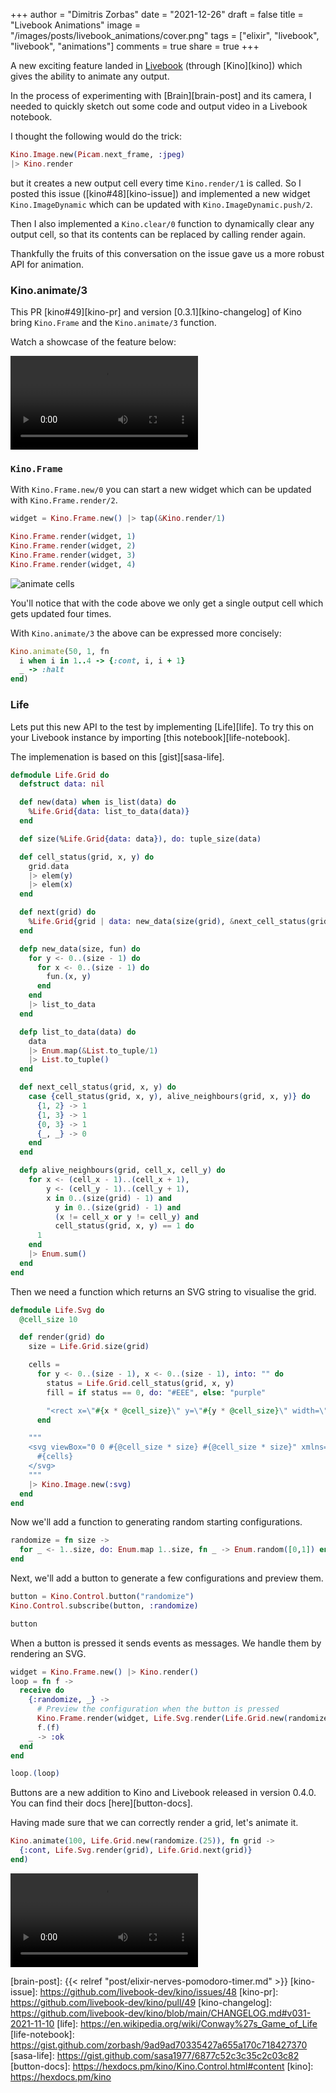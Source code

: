 +++
author = "Dimitris Zorbas"
date = "2021-12-26"
draft = false
title = "Livebook Animations"
image = "/images/posts/livebook_animations/cover.png"
tags = ["elixir", "livebook", "livebook", "animations"]
comments = true
share = true
+++


A new exciting feature landed in [Livebook][livebook-repo] (through [Kino][kino]) which gives
the ability to animate any output.

<!--more-->


In the process of experimenting with [Brain][brain-post] and its camera, I needed to
quickly sketch out some code and output video in a Livebook notebook.

I thought the following would do the trick:

```elixir
Kino.Image.new(Picam.next_frame, :jpeg)
|> Kino.render
```

but it creates a new output cell every time `Kino.render/1` is called.
So I posted this issue ([kino#48][kino-issue]) and implemented a new
widget `Kino.ImageDynamic` which can be updated with
`Kino.ImageDynamic.push/2`.

Then I also implemented a `Kino.clear/0`
function to dynamically clear any output cell, so that its contents can
be replaced by calling render again.

Thankfully the fruits of this conversation on the issue gave us a more
robust API for animation.

### Kino.animate/3

This PR [kino#49][kino-pr] and version [0.3.1][kino-changelog] of Kino
bring `Kino.Frame` and the `Kino.animate/3` function.

Watch a showcase of the feature below:

<video controls>
  <source src="/images/posts/livebook_animations/pr_demo.mp4"
          type="video/mp4">
</video>

### `Kino.Frame`

With `Kino.Frame.new/0` you can start a new
widget which can be updated with `Kino.Frame.render/2`.

```elixir
widget = Kino.Frame.new() |> tap(&Kino.render/1)

Kino.Frame.render(widget, 1)
Kino.Frame.render(widget, 2)
Kino.Frame.render(widget, 3)
Kino.Frame.render(widget, 4)
```

<img src="/images/posts/livebook_animations/animate_cells.png" class="img-medium brain-poster" alt="animate cells" />

You'll notice that with the code above we only get a single output
cell which gets updated four times.

With `Kino.animate/3` the above can be expressed more concisely:

```ruby
Kino.animate(50, 1, fn
  i when i in 1..4 -> {:cont, i, i + 1}
  _ -> :halt
end)
```

### Life

Lets put this new API to the test by implementing [Life][life].
To try this on your Livebook instance by importing [this notebook][life-notebook].

The implemenation is based on this [gist][sasa-life].

```elixir
defmodule Life.Grid do
  defstruct data: nil

  def new(data) when is_list(data) do
    %Life.Grid{data: list_to_data(data)}
  end

  def size(%Life.Grid{data: data}), do: tuple_size(data)

  def cell_status(grid, x, y) do
    grid.data
    |> elem(y)
    |> elem(x)
  end

  def next(grid) do
    %Life.Grid{grid | data: new_data(size(grid), &next_cell_status(grid, &1, &2))}
  end

  defp new_data(size, fun) do
    for y <- 0..(size - 1) do
      for x <- 0..(size - 1) do
        fun.(x, y)
      end
    end
    |> list_to_data
  end

  defp list_to_data(data) do
    data
    |> Enum.map(&List.to_tuple/1)
    |> List.to_tuple()
  end

  def next_cell_status(grid, x, y) do
    case {cell_status(grid, x, y), alive_neighbours(grid, x, y)} do
      {1, 2} -> 1
      {1, 3} -> 1
      {0, 3} -> 1
      {_, _} -> 0
    end
  end

  defp alive_neighbours(grid, cell_x, cell_y) do
    for x <- (cell_x - 1)..(cell_x + 1),
        y <- (cell_y - 1)..(cell_y + 1),
        x in 0..(size(grid) - 1) and
          y in 0..(size(grid) - 1) and
          (x != cell_x or y != cell_y) and
          cell_status(grid, x, y) == 1 do
      1
    end
    |> Enum.sum()
  end
end
```

Then we need a function which returns an SVG string to visualise the
grid.

```elixir
defmodule Life.Svg do
  @cell_size 10

  def render(grid) do
    size = Life.Grid.size(grid)

    cells =
      for y <- 0..(size - 1), x <- 0..(size - 1), into: "" do
        status = Life.Grid.cell_status(grid, x, y)
        fill = if status == 0, do: "#EEE", else: "purple"

        "<rect x=\"#{x * @cell_size}\" y=\"#{y * @cell_size}\" width=\"10\" height=\"10\" fill=\"#{fill}\" />\n"
      end

    """
    <svg viewBox="0 0 #{@cell_size * size} #{@cell_size * size}" xmlns="http://www.w3.org/2000/svg">
      #{cells}
    </svg>
    """
    |> Kino.Image.new(:svg)
  end
end
```

Now we'll add a function to generating random starting configurations.


```elixir
randomize = fn size ->
  for _ <- 1..size, do: Enum.map 1..size, fn _ -> Enum.random([0,1]) end
end
```

Next, we'll add a button to generate a few configurations and preview
them.

```elixir
button = Kino.Control.button("randomize")
Kino.Control.subscribe(button, :randomize)

button
```

When a button is pressed it sends events as messages. We handle them by
rendering an SVG.

```elixir
widget = Kino.Frame.new() |> Kino.render()
loop = fn f ->
  receive do
    {:randomize, _} ->
      # Preview the configuration when the button is pressed
      Kino.Frame.render(widget, Life.Svg.render(Life.Grid.new(randomize.(22))))
      f.(f)
    _ -> :ok
  end
end

loop.(loop)
```

Buttons are a new addition to Kino and Livebook released in version 0.4.0.
You can find their docs [here][button-docs].

Having made sure that we can correctly render a grid, let's animate it.


```elixir
Kino.animate(100, Life.Grid.new(randomize.(25)), fn grid ->
  {:cont, Life.Svg.render(grid), Life.Grid.next(grid)}
end)
```

<video controls>
  <source src="/images/posts/livebook_animations/life.mp4"
          type="video/mp4">
</video>


[livebook-repo]: https://github.com/livebook-dev/livebook
[livebook-dev]: https://livebook.dev/
[brain-post]: {{< relref "post/elixir-nerves-pomodoro-timer.md" >}}
[kino-issue]: https://github.com/livebook-dev/kino/issues/48
[kino-pr]: https://github.com/livebook-dev/kino/pull/49
[kino-changelog]: https://github.com/livebook-dev/kino/blob/main/CHANGELOG.md#v031-2021-11-10
[life]: https://en.wikipedia.org/wiki/Conway%27s_Game_of_Life
[life-notebook]: https://gist.github.com/zorbash/9ad9ad70335427a655a170c718427370
[sasa-life]: https://gist.github.com/sasa1977/6877c52c3c35c2c03c82
[button-docs]: https://hexdocs.pm/kino/Kino.Control.html#content
[kino]: https://hexdocs.pm/kino

<style>
.main-header {
  background-size: 32% auto;
}

.highlight {
  line-height: 20px;
}

.post img.img-small {
  height: 125px;
}

.post img.brain-poster {
  height: 250px;
}

.post img.scenic-preview {
  height: 300px;
}

video {
  max-width: 800px;
}

@media only screen and (max-width: 900px) {
  video {
    width: 90%;
  }
}
</style>
